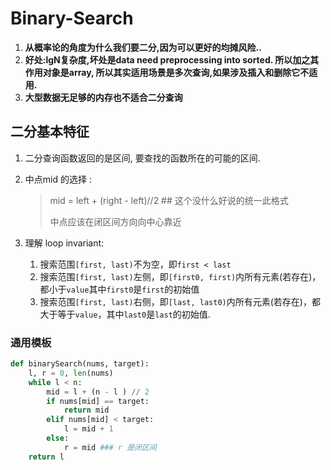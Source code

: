 # Binary-Search

1. **从概率论的角度为什么我们要二分,因为可以更好的均摊风险..**
2. **好处:lgN复杂度,坏处是data need preprocessing into sorted. 所以加之其作用对象是array, 所以其实适用场景是多次查询,如果涉及插入和删除它不适用.**
3. **大型数据无足够的内存也不适合二分查询**

## 二分基本特征

1. 二分查询函数返回的是区间, 要查找的函数所在的可能的区间.
2. 中点mid 的选择 :

   > mid = left + \(right - left\)//2  \#\# 这个没什么好说的统一此格式
   >
   > 中点应该在闭区间方向向中心靠近

3. 理解 loop invariant:

   1. 搜索范围`[first, last)`不为空，即`first < last`  
   2. 搜索范围`[first, last)`左侧，即`[first0, first)`内所有元素\(若存在\)，都小于`value`其中`first0`是`first`的初始值
   3. 搜索范围`[first, last)`右侧，即`[last, last0)`内所有元素\(若存在\)，都大于等于`value`，其中`last0`是`last`的初始值.

### 通用模板

```python
def binarySearch(nums, target):
    l, r = 0, len(nums)
    while l < n:
        mid = l + (n - l ) // 2
        if nums[mid] == target:
            return mid
        elif nums[mid] < target:
            l = mid + 1
        else:
            r = mid ### r 是闭区间
    return l 
```



